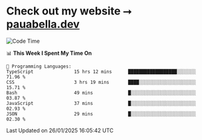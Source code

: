 # Check out my website ⭢ [pauabella.dev](https://pauabella.dev)

<!--START_SECTION:waka-->
![Code Time](http://img.shields.io/badge/Code%20Time-4%2C025%20hrs%2024%20mins-blue)

📊 **This Week I Spent My Time On** 

```text
💬 Programming Languages: 
TypeScript               15 hrs 12 mins      ██████████████████░░░░░░░   71.96 % 
CSS                      3 hrs 19 mins       ████░░░░░░░░░░░░░░░░░░░░░   15.71 % 
Bash                     49 mins             █░░░░░░░░░░░░░░░░░░░░░░░░   03.87 % 
JavaScript               37 mins             █░░░░░░░░░░░░░░░░░░░░░░░░   02.93 % 
JSON                     29 mins             █░░░░░░░░░░░░░░░░░░░░░░░░   02.30 % 
```


 Last Updated on 26/01/2025 16:05:42 UTC
<!--END_SECTION:waka-->
